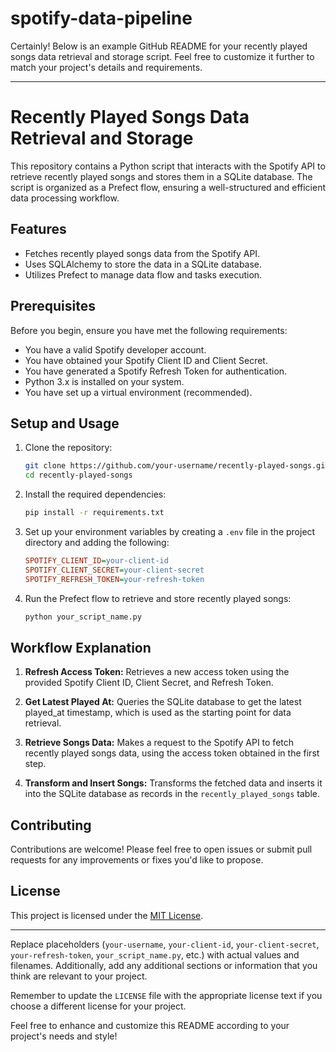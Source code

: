 # spotify-data-pipeline

Certainly! Below is an example GitHub README for your recently played songs data retrieval and storage script. Feel free to customize it further to match your project's details and requirements.

---

# Recently Played Songs Data Retrieval and Storage

This repository contains a Python script that interacts with the Spotify API to retrieve recently played songs and stores them in a SQLite database. The script is organized as a Prefect flow, ensuring a well-structured and efficient data processing workflow.

## Features

- Fetches recently played songs data from the Spotify API.
- Uses SQLAlchemy to store the data in a SQLite database.
- Utilizes Prefect to manage data flow and tasks execution.

## Prerequisites

Before you begin, ensure you have met the following requirements:

- You have a valid Spotify developer account.
- You have obtained your Spotify Client ID and Client Secret.
- You have generated a Spotify Refresh Token for authentication.
- Python 3.x is installed on your system.
- You have set up a virtual environment (recommended).

## Setup and Usage

1. Clone the repository:

   ```bash
   git clone https://github.com/your-username/recently-played-songs.git
   cd recently-played-songs
   ```

2. Install the required dependencies:

   ```bash
   pip install -r requirements.txt
   ```

3. Set up your environment variables by creating a `.env` file in the project directory and adding the following:

   ```ini
   SPOTIFY_CLIENT_ID=your-client-id
   SPOTIFY_CLIENT_SECRET=your-client-secret
   SPOTIFY_REFRESH_TOKEN=your-refresh-token
   ```

4. Run the Prefect flow to retrieve and store recently played songs:

   ```bash
   python your_script_name.py
   ```

## Workflow Explanation

1. **Refresh Access Token:** Retrieves a new access token using the provided Spotify Client ID, Client Secret, and Refresh Token.

2. **Get Latest Played At:** Queries the SQLite database to get the latest played_at timestamp, which is used as the starting point for data retrieval.

3. **Retrieve Songs Data:** Makes a request to the Spotify API to fetch recently played songs data, using the access token obtained in the first step.

4. **Transform and Insert Songs:** Transforms the fetched data and inserts it into the SQLite database as records in the `recently_played_songs` table.

## Contributing

Contributions are welcome! Please feel free to open issues or submit pull requests for any improvements or fixes you'd like to propose.

## License

This project is licensed under the [MIT License](LICENSE).

---

Replace placeholders (`your-username`, `your-client-id`, `your-client-secret`, `your-refresh-token`, `your_script_name.py`, etc.) with actual values and filenames. Additionally, add any additional sections or information that you think are relevant to your project.

Remember to update the `LICENSE` file with the appropriate license text if you choose a different license for your project.

Feel free to enhance and customize this README according to your project's needs and style!
